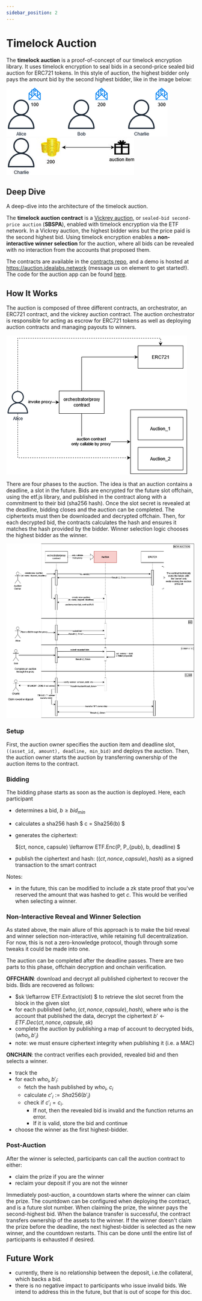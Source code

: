 ```yaml
---
sidebar_position: 2
---
```


# Timelock Auction

The **timelock auction** is a proof-of-concept of our timelock encryption library. It uses timelock encryption to seal bids in a second-price sealed bid auction for ERC721 tokens. In this style of auction, the highest bidder only pays the amount bid by the second highest bidder, like in the image below:

![](../../static/assets/auction_p1.png)
![](../../static/assets/auction_p2.jpg)


## Deep Dive

A deep-dive into the architecture of the timelock auction.

The **timelock auction contract** is a [Vickrey auction](https://en.wikipedia.org/wiki/Vickrey_auction), or `sealed-bid second-price auction` (**SBSPA**), enabled with timelock encryption via the ETF network. In a Vickrey auction, the highest bidder wins but the price paid is the second highest bid. Using timelock encryption enables a **non-interactive winner selection** for the auction, where all bids can be revealed with no interaction from the accounts that proposed them.

The contracts are available in the [contracts repo](https://github.com/ideal-lab5/contracts), and a demo is hosted at https://auction.idealabs.network (message us on element to get started!). The code for the auction app can be found [here](https://github.com/ideal-lab5/etf-auction-ui).

## How It Works

The auction is composed of three different contracts, an orchestrator, an ERC721 contract, and the vickrey auction contract. The auction orchestrator is responsible for acting as escrow for ERC721 tokens as well as deploying auction contracts and managing payouts to winners.

![](../../static/assets/auction_contracts.png)

There are four phases to the auction. The idea is that an auction contains a deadline, a slot in the future. Bids are encrypted for the future slot offchain, using the etf.js library, and published in the contract along with a commitment to their bid (sha256 hash). Once the slot secret is revealed at the deadline, bidding closes and the auction can be completed. The ciphertexts must then be downloaded and decrypted offchain. Then, for each decrypted bid, the contracts calculates the hash and ensures it matches the hash provided by the bidder. Winner selection logic chooses the highest bidder as the winner.

![auction-components-logic](../../static/assets/auction_final.drawio.png)


### Setup

First, the auction owner specifies the auction item and deadline slot,  `((asset_id, amount), deadline, min_bid)` and deploys the auction. Then, the auction owner starts the auction by transferring ownership of the auction items to the contract.

### Bidding

The bidding phase starts as soon as the auction is deployed. Here, each participant 
- determines a bid, $b \geq bid_{min}$
- calculates a sha256 hash $ c = Sha256(b) $
- generates the ciphertext:
  
   $(ct, nonce, capsule) \leftarrow ETF.Enc(P, P_{pub}, b, deadline) $

- publish the ciphertext and hash: $((ct, nonce, capsule), hash)$ as a signed transaction to the smart contract

Notes:
- in the future, this can be modified to include a zk state proof that you've reserved the amount that was hashed to get $c$. This would be verified when selecting a winner.

### Non-Interactive Reveal and Winner Selection

As stated above, the main allure of this approach is to make the bid reveal and winner selection non-interactive, while retaining full decentralization. For now, this is not a zero-knowledge protocol, though through some tweaks it could be made into one.

The auction can be completed after the deadline passes. There are two parts to this phase, offchain decryption and onchain verification.

**OFFCHAIN**: download and decrypt all published ciphertext to recover the bids. Bids are recovered as follows:

- $sk \leftarrow ETF.Extract(slot) $ to retrieve the slot secret from the block in the given slot
- for each published $(who, (ct, nonce, capsule), hash)$, where $who$ is the account that published the data, decrypt the ciphertext $b' \leftarrow ETF.Dec(ct, nonce, capsule, sk)$
- complete the auction by publishing a map of account to decrypted bids, $(who_i, b'_i)$
- note: we must ensure ciphertext integrity when publishing it (i.e. a MAC)

**ONCHAIN**: the contract verifies each provided, revealed bid and then selects a winner.

- track the
- for each $who_i, b'_i$:
  - fetch the hash published by $who_i$, $c_i$
  - calculate $c'_i := Sha256(b'_i)$
  - check if $c'_i = c_i$. 
    - If not, then the revealed bid is invalid and the function returns an error.
    - If it is valid, store the bid and continue
- choose the winner as the first highest-bidder.

### Post-Auction

After the winner is selected, participants can call the auction contract to either:
- claim the prize if you are the winner
- reclaim your deposit if you are not the winner

Immediately post-auction, a countdown starts where the winner can claim the prize. The countdown can be configured when deploying the contract, and is a future slot number. When claiming the prize, the winner pays the second-highest bid. When the balance transfer is successful, the contract transfers ownership of the assets to the winner. If the winner doesn't claim the prize before the deadline, the next highest-bidder is selected as the new winner, and the countdown restarts. This can be done until the entire list of participants is exhausted if desired.

## Future Work
- currently, there is no relationship between the deposit, i.e.the collateral, which backs a bid. 
- there is no negative impact to participants who issue invalid bids. We intend to address this in the future, but that is out of scope for this doc.
